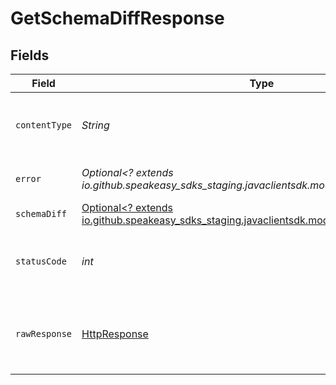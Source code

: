 # GetSchemaDiffResponse


## Fields

| Field                                                                                                                            | Type                                                                                                                             | Required                                                                                                                         | Description                                                                                                                      |
| -------------------------------------------------------------------------------------------------------------------------------- | -------------------------------------------------------------------------------------------------------------------------------- | -------------------------------------------------------------------------------------------------------------------------------- | -------------------------------------------------------------------------------------------------------------------------------- |
| `contentType`                                                                                                                    | *String*                                                                                                                         | :heavy_check_mark:                                                                                                               | HTTP response content type for this operation                                                                                    |
| `error`                                                                                                                          | *Optional<? extends io.github.speakeasy_sdks_staging.javaclientsdk.models.errors.Error>*                                         | :heavy_minus_sign:                                                                                                               | Default error response                                                                                                           |
| `schemaDiff`                                                                                                                     | [Optional<? extends io.github.speakeasy_sdks_staging.javaclientsdk.models.shared.SchemaDiff>](../../models/shared/SchemaDiff.md) | :heavy_minus_sign:                                                                                                               | OK                                                                                                                               |
| `statusCode`                                                                                                                     | *int*                                                                                                                            | :heavy_check_mark:                                                                                                               | HTTP response status code for this operation                                                                                     |
| `rawResponse`                                                                                                                    | [HttpResponse<InputStream>](https://docs.oracle.com/en/java/javase/11/docs/api/java.net.http/java/net/http/HttpResponse.html)    | :heavy_check_mark:                                                                                                               | Raw HTTP response; suitable for custom response parsing                                                                          |